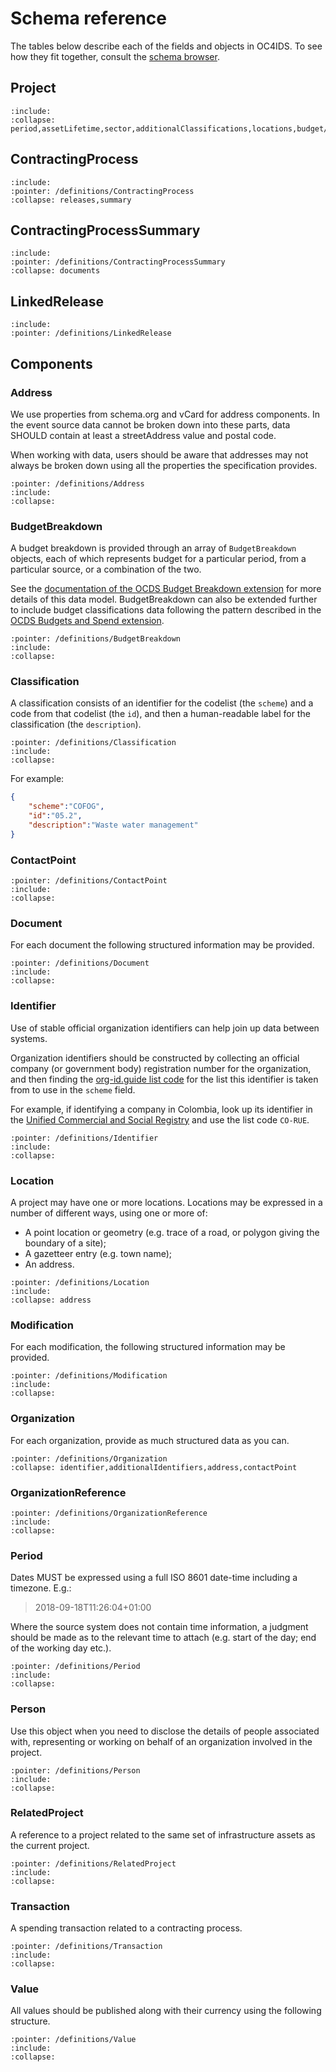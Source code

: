 <style>
.wy-nav-content {
  max-width: 1200px;
}
</style>

# Schema reference

The tables below describe each of the fields and objects in OC4IDS. To see how they fit together, consult the [schema browser](browser).

## Project

```{jsonschema} ../../build/current_lang/project-schema.json
:include:
:collapse: period,assetLifetime,sector,additionalClassifications,locations,budget/amount,budget/budgetBreakdown,parties,documents,contractingProcesses,relatedProjects
```

## ContractingProcess

```{jsonschema} ../../build/current_lang/project-schema.json
:include:
:pointer: /definitions/ContractingProcess
:collapse: releases,summary
```

## ContractingProcessSummary

```{jsonschema} ../../build/current_lang/project-schema.json
:include:
:pointer: /definitions/ContractingProcessSummary
:collapse: documents
```

## LinkedRelease

```{jsonschema} ../../build/current_lang/project-schema.json
:include:
:pointer: /definitions/LinkedRelease
```

## Components

### Address

We use properties from schema.org and vCard for address components. In the event source data cannot be broken down into these parts, data SHOULD contain at least a streetAddress value and postal code.

When working with data, users should be aware that addresses may not always be broken down using all the properties the specification provides.

```{jsonschema} ../../build/current_lang/project-schema.json
:pointer: /definitions/Address
:include:
:collapse:
```

### BudgetBreakdown

A budget breakdown is provided through an array of `BudgetBreakdown` objects, each of which represents budget for a particular period, from a particular source, or a combination of the two.

See the [documentation of the OCDS Budget Breakdown extension](https://github.com/open-contracting-extensions/ocds_budget_breakdown_extension) for more details of this data model. BudgetBreakdown can also be extended further to include budget classifications data following the pattern described in the [OCDS Budgets and Spend extension](https://github.com/open-contracting-extensions/ocds_budget_and_spend_extension).

```{jsonschema} ../../build/current_lang/project-schema.json
:pointer: /definitions/BudgetBreakdown
:include:
:collapse:
```

### Classification

A classification consists of an identifier for the codelist (the `scheme`) and a code from that codelist (the `id`), and then a human-readable label for the classification (the `description`).

```{jsonschema} ../../build/current_lang/project-schema.json
:pointer: /definitions/Classification
:include:
:collapse:
```

For example:

```json
{
    "scheme":"COFOG",
    "id":"05.2",
    "description":"Waste water management"
}
```

### ContactPoint

```{jsonschema} ../../build/current_lang/project-schema.json
:pointer: /definitions/ContactPoint
:include:
:collapse:
```

### Document

For each document the following structured information may be provided.

```{jsonschema} ../../build/current_lang/project-schema.json
:pointer: /definitions/Document
:include:
:collapse:
```

### Identifier

Use of stable official organization identifiers can help join up data between systems.

Organization identifiers should be constructed by collecting an official company (or government body) registration number for the organization, and then finding the [org-id.guide list code](http://www.org-id.guide) for the list this identifier is taken from to use in the `scheme` field.

For example, if identifying a company in Colombia, look up its identifier in the [Unified Commercial and Social Registry](http://org-id.guide/list/CO-RUE) and use the list code `CO-RUE`.

```{jsonschema} ../../build/current_lang/project-schema.json
:pointer: /definitions/Identifier
:include:
:collapse:
```

### Location

A project may have one or more locations. Locations may be expressed in a number of different ways, using one or more of:

* A point location or geometry (e.g. trace of a road, or polygon giving the boundary of a site);
* A gazetteer entry (e.g. town name);
* An address.

```{jsonschema} ../../build/current_lang/project-schema.json
:pointer: /definitions/Location
:include:
:collapse: address
```

### Modification

For each modification, the following structured information may be provided.

```{jsonschema} ../../build/current_lang/project-schema.json
:pointer: /definitions/Modification
:include:
:collapse:
```

### Organization

For each organization, provide as much structured data as you can.

```{jsonschema} ../../build/current_lang/project-schema.json
:pointer: /definitions/Organization
:collapse: identifier,additionalIdentifiers,address,contactPoint
```

### OrganizationReference

```{jsonschema} ../../build/current_lang/project-schema.json
:pointer: /definitions/OrganizationReference
:include:
:collapse:
```

### Period

Dates MUST be expressed using a full ISO 8601 date-time including a timezone. E.g.:

> 2018-09-18T11:26:04+01:00

Where the source system does not contain time information, a judgment should be made as to the relevant time to attach (e.g. start of the day; end of the working day etc.).

```{jsonschema} ../../build/current_lang/project-schema.json
:pointer: /definitions/Period
:include:
:collapse:
```

### Person

Use this object when you need to disclose the details of people associated with, representing or working on behalf of an organization involved in the project.

```{jsonschema} ../../build/current_lang/project-schema.json
:pointer: /definitions/Person
:include:
:collapse:
```

### RelatedProject

A reference to a project related to the same set of infrastructure assets as the current project.

```{jsonschema} ../../build/current_lang/project-schema.json
:pointer: /definitions/RelatedProject
:include:
:collapse:
```

### Transaction

A spending transaction related to a contracting process.

```{jsonschema} ../../build/current_lang/project-schema.json
:pointer: /definitions/Transaction
:include:
:collapse:
```

### Value

All values should be published along with their currency using the following structure.

```{jsonschema} ../../build/current_lang/project-schema.json
:pointer: /definitions/Value
:include:
:collapse:
```
